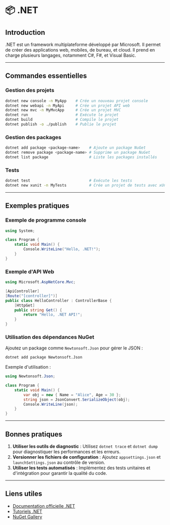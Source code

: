 # 📦 .NET

## Introduction

.NET est un framework multiplateforme développé par Microsoft. Il permet de créer des applications web, mobiles, de bureau, et cloud. Il prend en charge plusieurs langages, notamment C#, F#, et Visual Basic.

---

## Commandes essentielles

### Gestion des projets

```bash
dotnet new console -n MyApp    # Crée un nouveau projet console
dotnet new webapi -n MyApi     # Crée un projet API web
dotnet new mvc -n MyMvcApp     # Crée un projet MVC
dotnet run                     # Exécute le projet
dotnet build                   # Compile le projet
dotnet publish -o ./publish    # Publie le projet
```

### Gestion des packages

```bash
dotnet add package <package-name>    # Ajoute un package NuGet
dotnet remove package <package-name> # Supprime un package NuGet
dotnet list package                  # Liste les packages installés
```

### Tests

```bash
dotnet test                          # Exécute les tests
dotnet new xunit -n MyTests          # Crée un projet de tests avec xUnit
```

---

## Exemples pratiques

### Exemple de programme console

```csharp
using System;

class Program {
    static void Main() {
        Console.WriteLine("Hello, .NET!");
    }
}
```

### Exemple d'API Web

```csharp
using Microsoft.AspNetCore.Mvc;

[ApiController]
[Route("[controller]")]
public class HelloController : ControllerBase {
    [HttpGet]
    public string Get() {
        return "Hello, .NET API!";
    }
}
```

### Utilisation des dépendances NuGet

Ajoutez un package comme `Newtonsoft.Json` pour gérer le JSON :

```bash
dotnet add package Newtonsoft.Json
```

Exemple d'utilisation :

```csharp
using Newtonsoft.Json;

class Program {
    static void Main() {
        var obj = new { Name = "Alice", Age = 30 };
        string json = JsonConvert.SerializeObject(obj);
        Console.WriteLine(json);
    }
}
```

---

## Bonnes pratiques

1. **Utiliser les outils de diagnostic** : Utilisez `dotnet trace` et `dotnet dump` pour diagnostiquer les performances et les erreurs.
2. **Versionner les fichiers de configuration** : Ajoutez `appsettings.json` et `launchSettings.json` au contrôle de version.
3. **Utiliser les tests automatisés** : Implémentez des tests unitaires et d'intégration pour garantir la qualité du code.

---

## Liens utiles

- [Documentation officielle .NET](https://learn.microsoft.com/en-us/dotnet/)
- [Tutoriels .NET](https://learn.microsoft.com/en-us/dotnet/tutorials/)
- [NuGet Gallery](https://www.nuget.org/)
